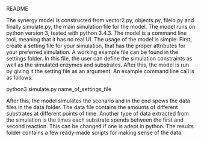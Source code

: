 
README

The synergy model is constructed from vector2.py, objects.py, fileio.py and finally simulate.py, the main simulation file for the model.
The model runs on python version 3, tested with python 3.4.3.
The model is a command line tool, meaning that it has no real UI.
The usage of the model is simple: First, create a setting file for your simulation, that has the proper attributes for your preferred simulation.
A working example file can be found in the settings folder. In this file, the user can define the simulation constraints as well as the simulated enzymes
and substrates.
After this, the model is run by giving it the setting file as an argument. An example command line call is as follows:

python3 simulate.py name_of_settings_file

After this, the model simulates the scenario and in the end spews the data files in the data folder.
The data file contains the amounts of different substrates at different points of time.
Another type of data extracted from the simulation is the times each substrate spends between the first and second reaction. This can be changed if one is adept in python. 
The results folder contains a few ready-made scripts for making sense of the data.
